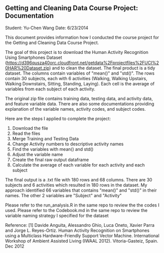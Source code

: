 ## Getting and Cleaning Data Course Project: Documentation

Student: Yu-Chen Wang
Date: 6/23/2014

This document provides information how I conducted the course project for the Getting and Cleaning Data Course Project. 

The goal of this project is to download the Human Activity Recognition Using Smartphones Dataset
(https://d396qusza40orc.cloudfront.net/getdata%2Fprojectfiles%2FUCI%20HAR%20Dataset.zip) and to clean the dataset. 
The final product is a tidy dataset. The columns contain variables of "mean()" and "std()". The rows contain 30 subjects, 
each with 6 activities (Walking, Walking Upstairs, Walking Downstairs, Sitting, Standing, Laying). Each cell is the average 
of variables from each subject of each activity. 
 
The original zip file contains training data, 
testing data, and activity data, and feature variable data. There are also some documentations providing explanation of the 
variable names, activity codes, and subject codes.

Here are the steps I applied to complete the project:
1. Download the file
2. Read the files
3. Merge Training and Testing Data
4. Change Activity numbers to descriptive activity names
5. Find the variables with mean() and std() 
6. Adjust the variable name
7. Create the final raw output dataframe
8. Calculate the average of each variable for each activity and each subject

The final output is a .txt file with 180 rows and 68 columns. There are 30 subjects and 6 activities which resulted in 180 rows 
in the dataset. My approach identified 66 variables that contains "mean()" and "std()" in their names. The other 2 variables 
are "Subject" and "Activity"  

Please refer to the run_analysis.R in the same repo to review the the codes I used.
Please refer to the Codebook.md in the same repo to review the variable naming strategy I specified for the dataset

Reference:
[1] Davide Anguita, Alessandro Ghio, Luca Oneto, Xavier Parra and Jorge L. Reyes-Ortiz. Human Activity Recognition on Smartphones using a Multiclass Hardware-Friendly Support Vector Machine. International Workshop of Ambient Assisted Living (IWAAL 2012). Vitoria-Gasteiz, Spain. Dec 2012